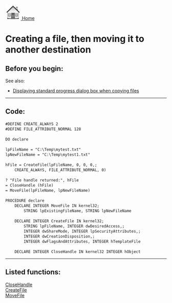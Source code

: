 [<img src="../images/home.png"> Home ](https://github.com/VFPX/Win32API)  

# Creating a file, then moving it to another destination

## Before you begin:
See also:

* [Displaying standard progress dialog box when copying files](sample_508.md)  

  
***  


## Code:
```foxpro  
#DEFINE CREATE_ALWAYS 2
#DEFINE FILE_ATTRIBUTE_NORMAL 128

DO declare

lpFileName = "C:\Temp\mytest.txt"
lpNewFileName = "C:\Temp\mytest1.txt"

hFile = CreateFile(lpFileName, 0, 0, 0,;
	CREATE_ALWAYS, FILE_ATTRIBUTE_NORMAL, 0)

? "File handle returned:", hFile
= CloseHandle (hFile)
= MoveFile(lpFileName, lpNewFileName)

PROCEDURE declare
	DECLARE INTEGER MoveFile IN kernel32;
		STRING lpExistingFileName, STRING lpNewFileName

	DECLARE INTEGER CreateFile IN kernel32;
		STRING lpFileName, INTEGER dwDesiredAccess,;
		INTEGER dwShareMode, INTEGER lpSecurityAttributes,;
		INTEGER dwCreationDisposition,;
		INTEGER dwFlagsAndAttributes, INTEGER hTemplateFile

	DECLARE INTEGER CloseHandle IN kernel32 INTEGER hObject  
```  
***  


## Listed functions:
[CloseHandle](../libraries/kernel32/CloseHandle.md)  
[CreateFile](../libraries/kernel32/CreateFile.md)  
[MoveFile](../libraries/kernel32/MoveFile.md)  
